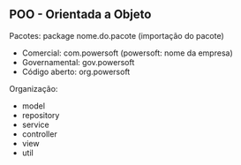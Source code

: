 ## POO - Orientada a Objeto

Pacotes:
package nome.do.pacote (importação do pacote)
- Comercial: com.powersoft (powersoft: nome da empresa)
- Governamental: gov.powersoft
- Código aberto: org.powersoft

Organização:
- model
- repository
- service
- controller
- view
- util